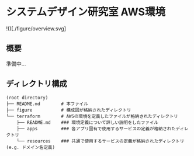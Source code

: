 # システムデザイン研究室 AWS環境

!()[./figure/overview.svg]

## 概要
準備中…

## ディレクトリ構成
```
(root directory)
├── README.md        # 本ファイル
├── figure           # 構成図が格納されたディレクトリ
└── terraform        # AWSの環境を定義したファイルが格納されたディレクトリ
    ├── README.md    ### 環境定義について詳しい説明をしたファイル
    ├── apps         ### 各アプリ固有で使用するサービスの定義が格納されたディレクトリ
    └── resources    ### 共通で使用するサービスの定義が格納されたディレクトリ(e.g. ドメイン名定義)
```